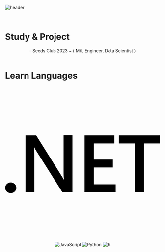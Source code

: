 ![header](https://capsule-render.vercel.app/api?type=waving&color=auto&height=300&section=header&text=minseong0213&fontSize=90&animation=fadeIn&fontAlignY=38&desc=M/L%20Engineer,%20Data%20Scientist&descAlignY=60&descAlign=70)

<br/>

# Study & Project

<div align="center">
    - Seeds Club 2023 ~ ( M/L Engineer, Data Scientist )
</div>

<br/>

# Learn Languages

<div align="center">
    <svg role="img" viewBox="0 0 24 24" xmlns="http://www.w3.org/2000/svg"><title>.NET</title><path d="M24 8.77h-2.468v7.565h-1.425V8.77h-2.462V7.53H24zm-6.852 7.565h-4.821V7.53h4.63v1.24h-3.205v2.494h2.953v1.234h-2.953v2.604h3.396zm-6.708 0H8.882L4.78 9.863a2.896 2.896 0 0 1-.258-.51h-.036c.032.189.048.592.048 1.21v5.772H3.157V7.53h1.659l3.965 6.32c.167.261.275.442.323.54h.024c-.04-.233-.06-.629-.06-1.185V7.529h1.372zm-8.703-.693a.868.829 0 0 1-.869.829.868.829 0 0 1-.868-.83.868.829 0 0 1 .868-.828.868.829 0 0 1 .869.829Z"/></svg>
    <img alt="JavaScript" src ="https://img.shields.io/badge/JavaScriipt-F7DF1E.svg?&style=for-the-badge&logo=JavaScript&logoColor=white"/>
    <img alt="Python" src ="https://img.shields.io/badge/Python-3776AB.svg?&style=for-the-badge&logo=Python&logoColor=white"/>
    <img alt="R" src ="https://img.shields.io/badge/R-276DC3.svg?&style=for-the-badge&logo=R&logoColor=white"/>
</div>
